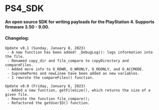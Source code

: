 # PS4_SDK 
**An open source SDK for writing payloads for the PlayStation 4.
Supports firmware 3.50 - 9.00.**



#### Changelog:
```
Update v0.1 (Sunday, January 8, 2023)
 - A new function has been added! _DebugLog(): logs information into the file.
 - Renamed copy_dir and file_compare to copyDirectory and compareFiles.
 - Added more info to O_RDWR, O_WRONLY, O_RDONLY, and O_ACCMODE.
 - SupremePerms and newLinee have been added as new variables.
 - I rewrote the compareFiles() function.

Update v0.0 (Friday, January 6, 2023)
 - Added a new function, getFileSize(), which returns the size of a given file.
 - Rewrote the function file_compare();
 - Refactored the getUserID() function.
```
